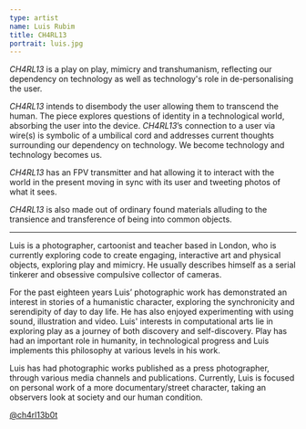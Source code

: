 ```yaml
---
type: artist
name: Luis Rubim
title: CH4RL13
portrait: luis.jpg
---
```


*CH4RL13* is a play on play, mimicry and transhumanism, reflecting our dependency on technology as well as technology's role in de-personalising the user.

*CH4RL13* intends to disembody the user allowing them to transcend the human. The piece explores questions of identity in a technological world, absorbing the user into the device. *CH4RL13*’s connection to a user via wire(s) is symbolic of a umbilical cord and addresses current thoughts surrounding our dependency on technology. We become technology and technology becomes us.

*CH4RL13* has an FPV transmitter and hat allowing it to interact with the world in the present moving in sync with its user and tweeting photos of what it sees.

*CH4RL13* is also made out of ordinary found materials alluding to the transience and transference of being into common objects.

---

Luis is a photographer, cartoonist and teacher based in London, who is currently exploring code to create engaging, interactive art and physical objects, exploring play and mimicry. He usually describes himself as a serial tinkerer and obsessive compulsive collector of cameras.

For the past eighteen years Luis’ photographic work has demonstrated an interest in stories of a humanistic character, exploring the synchronicity and serendipity of day to day life. He has also enjoyed experimenting with using sound, illustration and video. Luis' interests in computational arts lie in exploring play as a journey of both discovery and self-discovery. Play has had an important role in humanity, in technological progress and Luis implements this philosophy at various levels in his work.

Luis has had photographic works published as a press photographer, through various media channels and publications. Currently, Luis is focused on personal work of a more documentary/street character, taking an observers look at society and our human condition.

[@ch4rl13b0t](https://twitter.com/ch4rl13b0t)
